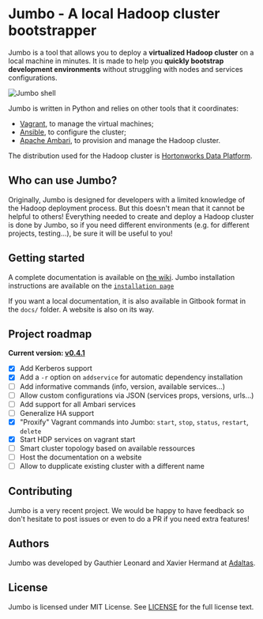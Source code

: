 # Jumbo - A local Hadoop cluster bootstrapper

Jumbo is a tool that allows you to deploy a **virtualized Hadoop cluster** on a local machine in minutes. It is made to help you **quickly bootstrap development environments** without struggling with nodes and services configurations.

![Jumbo shell](https://i.imgur.com/COH3aMm.png)

Jumbo is written in Python and relies on other tools that it coordinates:
- [Vagrant](https://github.com/hashicorp/vagrant), to manage the virtual machines;
- [Ansible](https://github.com/ansible/ansible), to configure the cluster;
- [Apache Ambari](https://ambari.apache.org/), to provision and manage the Hadoop cluster.

The distribution used for the Hadoop cluster is [Hortonworks Data Platform](https://hortonworks.com/products/data-platforms/hdp/).

## Who can use Jumbo?

Originally, Jumbo is designed for developers with a limited knowledge of the Hadoop deployment process. But this doesn't mean that it cannot be helpful to others! Everything needed to create and deploy a Hadoop cluster is done by Jumbo, so if you need different environments (e.g. for different projects, testing...), be sure it will be useful to you!

## Getting started

A complete documentation is available on [the wiki](https://github.com/adaltas/jumbo/wiki).
Jumbo installation instructions are available on the [`installation page`](https://github.com/adaltas/jumbo/wiki/installation)

If you want a local documentation, it is also available in Gitbook format in the `docs/` folder. A website is also on its way.

## Project roadmap

**Current version: [v0.4.1](https://github.com/adaltas/jumbo/wiki/versions)**

- [x] Add Kerberos support
- [x] Add a `-r` option on `addservice` for automatic dependency installation
- [ ] Add informative commands (info, version, available services...)
- [ ] Allow custom configurations via JSON (services props, versions, urls...)
- [ ] Add support for all Ambari services
- [ ] Generalize HA support
- [x] "Proxify" Vagrant commands into Jumbo: `start`, `stop`, `status`, `restart`, `delete`
- [x] Start HDP services on vagrant start
- [ ] Smart cluster topology based on available ressources
- [ ] Host the documentation on a website
- [ ] Allow to dupplicate existing cluster with a different name

## Contributing

Jumbo is a very recent project. We would be happy to have feedback so don't hesitate to post issues or even to do a PR if you need extra features!

## Authors

Jumbo was developed by Gauthier Leonard and Xavier Hermand at [Adaltas](http://adaltas.com).

## License

Jumbo is licensed under MIT License. See [LICENSE](LICENSE) for the full license text.